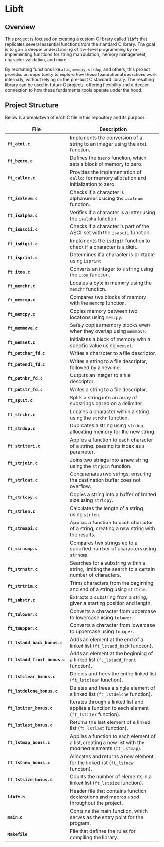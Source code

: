 # Libft

## Overview

This project is focused on creating a custom C library called **`libft`** that replicates several essential functions from the standard C library. The goal is to gain a deeper understanding of low-level programming by re-implementing functions for string manipulation, memory management, character validation, and more. 

By recreating functions like `atoi`, `memcpy`, `strdup`, and others, this project provides an opportunity to explore how these foundational operations work internally, without relying on the pre-built C standard library. The resulting library can be used in future C projects, offering flexibility and a deeper connection to how these fundamental tools operate under the hood.


## Project Structure

Below is a breakdown of each C file in this repository and its purpose:

| File                        | Description                                                                                              |
|-----------------------------|----------------------------------------------------------------------------------------------------------|
| **`ft_atoi.c`**              | Implements the conversion of a string to an integer using the `atoi` function.                            |
| **`ft_bzero.c`**             | Defines the `bzero` function, which sets a block of memory to zero.                                       |
| **`ft_calloc.c`**            | Provides the implementation of `calloc` for memory allocation and initialization to zero.                 |
| **`ft_isalnum.c`**           | Checks if a character is alphanumeric using the `isalnum` function.                                       |
| **`ft_isalpha.c`**           | Verifies if a character is a letter using the `isalpha` function.                                         |
| **`ft_isascii.c`**           | Checks if a character is part of the ASCII set with the `isascii` function.                               |
| **`ft_isdigit.c`**           | Implements the `isdigit` function to check if a character is a digit.                                     |
| **`ft_isprint.c`**           | Determines if a character is printable using `isprint`.                                                   |
| **`ft_itoa.c`**              | Converts an integer to a string using the `itoa` function.                                                |
| **`ft_memchr.c`**            | Locates a byte in memory using the `memchr` function.                                                     |
| **`ft_memcmp.c`**            | Compares two blocks of memory with the `memcmp` function.                                                 |
| **`ft_memcpy.c`**            | Copies memory between two locations using `memcpy`.                                                       |
| **`ft_memmove.c`**           | Safely copies memory blocks even when they overlap using `memmove`.                                       |
| **`ft_memset.c`**            | Initializes a block of memory with a specific value using `memset`.                                       |
| **`ft_putchar_fd.c`**        | Writes a character to a file descriptor.                                                                  |
| **`ft_putendl_fd.c`**        | Writes a string to a file descriptor, followed by a newline.                                              |
| **`ft_putnbr_fd.c`**         | Outputs an integer to a file descriptor.                                                                  |
| **`ft_putstr_fd.c`**         | Writes a string to a file descriptor.                                                                     |
| **`ft_split.c`**             | Splits a string into an array of substrings based on a delimiter.                                         |
| **`ft_strchr.c`**            | Locates a character within a string using the `strchr` function.                                          |
| **`ft_strdup.c`**            | Duplicates a string using `strdup`, allocating memory for the new string.                                 |
| **`ft_striteri.c`**          | Applies a function to each character of a string, passing its index as a parameter.                       |
| **`ft_strjoin.c`**           | Joins two strings into a new string using the `strjoin` function.                                         |
| **`ft_strlcat.c`**           | Concatenates two strings, ensuring the destination buffer does not overflow.                              |
| **`ft_strlcpy.c`**           | Copies a string into a buffer of limited size using `strlcpy`.                                            |
| **`ft_strlen.c`**            | Calculates the length of a string using `strlen`.                                                         |
| **`ft_strmapi.c`**           | Applies a function to each character of a string, creating a new string with the results.                 |
| **`ft_strncmp.c`**           | Compares two strings up to a specified number of characters using `strncmp`.                              |
| **`ft_strnstr.c`**           | Searches for a substring within a string, limiting the search to a certain number of characters.          |
| **`ft_strtrim.c`**           | Trims characters from the beginning and end of a string using `strtrim`.                                  |
| **`ft_substr.c`**            | Extracts a substring from a string, given a starting position and length.                                 |
| **`ft_tolower.c`**           | Converts a character from uppercase to lowercase using `tolower`.                                         |
| **`ft_toupper.c`**           | Converts a character from lowercase to uppercase using `toupper`.                                         |
| **`ft_lstadd_back_bonus.c`** | Adds an element at the end of a linked list (`ft_lstadd_back` function).                                  |
| **`ft_lstadd_front_bonus.c`**| Adds an element at the beginning of a linked list (`ft_lstadd_front` function).                           |
| **`ft_lstclear_bonus.c`**    | Deletes and frees the entire linked list (`ft_lstclear` function).                                        |
| **`ft_lstdelone_bonus.c`**   | Deletes and frees a single element of a linked list (`ft_lstdelone` function).                            |
| **`ft_lstiter_bonus.c`**     | Iterates through a linked list and applies a function to each element (`ft_lstiter` function).            |
| **`ft_lstlast_bonus.c`**     | Returns the last element of a linked list (`ft_lstlast` function).                                        |
| **`ft_lstmap_bonus.c`**      | Applies a function to each element of a list, creating a new list with the modified elements (`ft_lstmap`).|
| **`ft_lstnew_bonus.c`**      | Allocates and returns a new element for the linked list (`ft_lstnew` function).                           |
| **`ft_lstsize_bonus.c`**     | Counts the number of elements in a linked list (`ft_lstsize` function).                                   |
| **`libft.h`**                | Header file that contains function declarations and macros used throughout the project.                   |
| **`main.c`**                 | Contains the main function, which serves as the entry point for the program.                              |
| **`Makefile`**               | File that defines the rules for compiling the library.                                                    |




<!-- ## Getting Started

### Prerequisites

To build and run this project, you will need:

- A C compiler (e.g., `gcc`)
- [Any other dependencies or tools needed, e.g., "Make sure `make` is installed if using the Makefile."]

### Building the Project

To compile all the C files and create an executable, run the following command:

```bash
gcc -o my_program file1.c file2.c file3.c file4.c file5.c -->